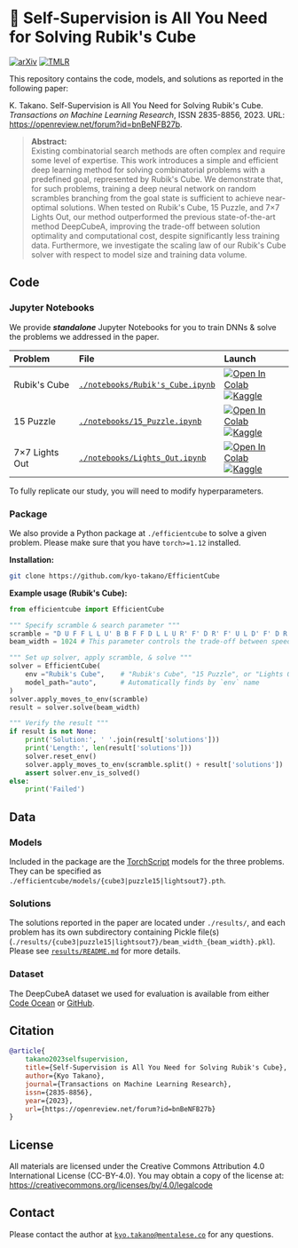 # 🧩 Self-Supervision is All You Need for Solving Rubik's Cube

[![arXiv](https://img.shields.io/badge/arXiv-2106.03157-b31b1b?style=for-the-badge)](https://arxiv.org/abs/2106.03157)
[![TMLR](https://img.shields.io/badge/TMLR_1188-112467?style=for-the-badge)](https://openreview.net/forum?id=bnBeNFB27b)
<!-- [![Try on Replicate](https://img.shields.io/badge/%F0%9F%9A%80%20Try%20on%20Replicate-black?style=for-the-badge)](https://replicate.com/kyo-takano/efficientcube) -->

This repository contains the code, models, and solutions as reported in the following paper:

K. Takano. Self-Supervision is All You Need for Solving Rubik's Cube. _Transactions on Machine Learning Research_, ISSN 2835-8856, 2023. URL: https://openreview.net/forum?id=bnBeNFB27b.

> **Abstract:**\
> Existing combinatorial search methods are often complex and require some level of expertise. This work introduces a simple and efficient deep learning method for solving combinatorial problems with a predefined goal, represented by Rubik's Cube. We demonstrate that, for such problems, training a deep neural network on random scrambles branching from the goal state is sufficient to achieve near-optimal solutions. When tested on Rubik's Cube, 15 Puzzle, and 7×7 Lights Out, our method outperformed the previous state-of-the-art method DeepCubeA, improving the trade-off between solution optimality and computational cost, despite significantly less training data. Furthermore, we investigate the scaling law of our Rubik's Cube solver with respect to model size and training data volume.

## Code

### Jupyter Notebooks

We provide **_standalone_** Jupyter Notebooks for you to train DNNs & solve the problems we addressed in the paper.

| Problem | File | Launch |
| :--- | :--- | :--- |
| Rubik's Cube | [`./notebooks/Rubik's_Cube.ipynb`](http://github.com/kyo-takano/efficientcube/blob/main/notebooks/Rubik's_Cube.ipynb) | [![Open In Colab](https://colab.research.google.com/assets/colab-badge.svg)](https://colab.research.google.com/github/kyo-takano/efficientcube/blob/main/notebooks/Rubik's_Cube.ipynb) <br> [![Kaggle](https://kaggle.com/static/images/open-in-kaggle.svg)](https://kaggle.com/kernels/welcome?src=https://github.com/kyo-takano/efficientcube/blob/main/notebooks/Rubik's_Cube.ipynb) |
| 15 Puzzle | [`./notebooks/15_Puzzle.ipynb`](http://github.com/kyo-takano/efficientcube/blob/main/notebooks/15_Puzzle.ipynb) | [![Open In Colab](https://colab.research.google.com/assets/colab-badge.svg)](https://colab.research.google.com/github/kyo-takano/efficientcube/blob/main/notebooks/15_Puzzle.ipynb) <br> [![Kaggle](https://kaggle.com/static/images/open-in-kaggle.svg)](https://kaggle.com/kernels/welcome?src=https://github.com/kyo-takano/efficientcube/blob/main/notebooks/15_Puzzle.ipynb) |
| 7×7 Lights Out | [`./notebooks/Lights_Out.ipynb`](http://github.com/kyo-takano/efficientcube/blob/main/notebooks/Lights_Out.ipynb) | [![Open In Colab](https://colab.research.google.com/assets/colab-badge.svg)](https://colab.research.google.com/github/kyo-takano/efficientcube/blob/main/notebooks/Lights_Out.ipynb) <br> [![Kaggle](https://kaggle.com/static/images/open-in-kaggle.svg)](https://kaggle.com/kernels/welcome?src=https://github.com/kyo-takano/efficientcube/blob/main/notebooks/Lights_Out.ipynb) |

To fully replicate our study, you will need to modify hyperparameters.

### Package

We also provide a Python package at `./efficientcube` to solve a given problem. Please make sure that you have `torch>=1.12` installed.

**Installation:**

```bash
git clone https://github.com/kyo-takano/EfficientCube
```

**Example usage (Rubik's Cube):**

```python
from efficientcube import EfficientCube

""" Specify scramble & search parameter """
scramble = "D U F F L L U' B B F F D L L U R' F' D R' F' U L D' F' D R R"
beam_width = 1024 # This parameter controls the trade-off between speed and quality

""" Set up solver, apply scramble, & solve """
solver = EfficientCube(
    env ="Rubik's Cube",    # "Rubik's Cube", "15 Puzzle", or "Lights Out"
    model_path="auto",      # Automatically finds by `env` name
)
solver.apply_moves_to_env(scramble)
result = solver.solve(beam_width)

""" Verify the result """
if result is not None:
    print('Solution:', ' '.join(result['solutions']))
    print('Length:', len(result['solutions']))
    solver.reset_env()
    solver.apply_moves_to_env(scramble.split() + result['solutions'])
    assert solver.env_is_solved()
else:
    print('Failed')
```

## Data 

### Models

Included in the package are the [TorchScript](https://pytorch.org/docs/stable/jit.html) models for the three problems. They can be specified as `./efficientcube/models/{cube3|puzzle15|lightsout7}.pth`. 

### Solutions

The solutions reported in the paper are located under `./results/`, and each problem has its own subdirectory containing Pickle file(s) (`./results/{cube3|puzzle15|lightsout7}/beam_width_{beam_width}.pkl`). Please see [`results/README.md`](http://github.com/kyo-takano/efficientcube/blob/main/results/README.md) for more details.

### Dataset

The DeepCubeA dataset we used for evaluation is available from either [Code Ocean](http://doi.org/10.24433/CO.4958495.v1) or [GitHub](http://github.com/forestagostinelli/DeepCubeA/).

## Citation

```bibtex
@article{
    takano2023selfsupervision,
    title={Self-Supervision is All You Need for Solving Rubik's Cube},
    author={Kyo Takano},
    journal={Transactions on Machine Learning Research},
    issn={2835-8856},
    year={2023},
    url={https://openreview.net/forum?id=bnBeNFB27b}
}
```

## License

All materials are licensed under the Creative Commons Attribution 4.0 International License (CC-BY-4.0).
You may obtain a copy of the license at: https://creativecommons.org/licenses/by/4.0/legalcode

## Contact

Please contact the author at <code><a href="mailto:kyo.takano@mentalese.co" target="_blank">kyo.takano@mentalese.co</a></code> for any questions.
